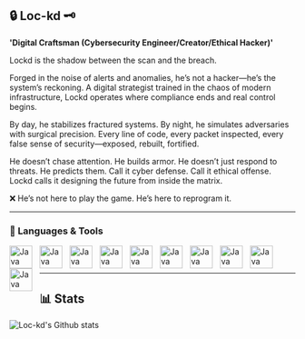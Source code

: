## 🔒 Loc-kd 🗝️

**'Digital Craftsman (Cybersecurity Engineer/Creator/Ethical Hacker)'**

Lockd is the shadow between the scan and the breach. 

Forged in the noise of alerts and anomalies, he’s not a hacker—he’s the system’s reckoning. A digital strategist trained in the chaos of modern infrastructure, Lockd operates where compliance ends and real control begins.

By day, he stabilizes fractured systems. By night, he simulates adversaries with surgical precision. Every line of code, every packet inspected, every false sense of security—exposed, rebuilt, fortified.

He doesn’t chase attention. He builds armor.
He doesn’t just respond to threats. He predicts them.
Call it cyber defense. Call it ethical offense.
Lockd calls it designing the future from inside the matrix.

❌ He’s not here to play the game. He’s here to reprogram it.

___

### 🧰 Languages & Tools
<img align="left" alt="Java" width="40px" style="padding-right:10px;" src="https://cdn.jsdelivr.net/gh/devicons/devicon@latest/icons/linux/linux-original.svg" />
<img align="left" alt="Java" width="40px" style="padding-right:10px;" src="https://cdn.jsdelivr.net/gh/devicons/devicon@latest/icons/python/python-original.svg" />
<img align="left" alt="Java" width="40px" style="padding-right:10px;" src="https://cdn.jsdelivr.net/gh/devicons/devicon@latest/icons/bash/bash-original.svg" />
<img align="left" alt="Java" width="40px" style="padding-right:10px;" src="https://cdn.jsdelivr.net/gh/devicons/devicon@latest/icons/docker/docker-original.svg" />
<img align="left" alt="Java" width="40px" style="padding-right:10px;" src="https://cdn.jsdelivr.net/gh/devicons/devicon@latest/icons/microsoftsqlserver/microsoftsqlserver-original.svg" />
<img align="left" alt="Java" width="40px" style="padding-right:10px;" src="https://cdn.jsdelivr.net/gh/devicons/devicon@latest/icons/nginx/nginx-original.svg" />
<img align="left" alt="Java" width="40px" style="padding-right:10px;" src="https://cdn.jsdelivr.net/gh/devicons/devicon@latest/icons/pandas/pandas-original.svg" />        
<img align="left" alt="Java" width="40px" style="padding-right:10px;" src="https://cdn.jsdelivr.net/gh/devicons/devicon@latest/icons/pfsense/pfsense-original.svg" />
<img align="left" alt="Java" width="40px" style="padding-right:10px;" src="https://cdn.jsdelivr.net/gh/devicons/devicon@latest/icons/redhat/redhat-original.svg" />
<img align="left" alt="Java" width="40px" style="padding-right:10px;" src="https://cdn.jsdelivr.net/gh/devicons/devicon@latest/icons/raspberrypi/raspberrypi-original.svg" />
<br>
<br>

___

## 📊 Stats
![Loc-kd's Github stats](https://github-readme-stats.vercel.app/api?username=Loc-kd&show_icons=true&theme=gruvbox)




